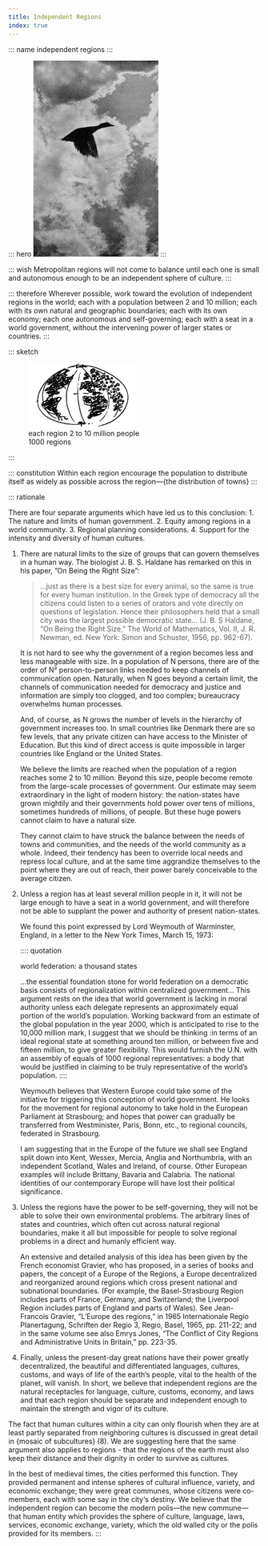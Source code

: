 ```yaml
---
title: Independent Regions
index: true
---
```


::: name
independent regions
:::

::: hero
<img alt="Goose flying against clouds backdrop (B&W)" src="independent-regions-flying-goose.jpg">
:::

::: wish
Metropolitan regions will not come to balance until each one is small and autonomous enough to be an independent sphere of culture.
:::

::: therefore
Wherever possible, work toward the evolution of independent regions in the worId;
each with a population between 2 and 10 million;
each with its own natural and geographic boundaries;
each with its own economy; each one autonomous and self-governing;
each with a seat in a world government, without the intervening power of larger states or countries.
:::

::: sketch
<figure>
	<img alt="Sketch of Earth showing communities in continents" src="independent-regions-earth-globe-with-regions.png" style="width:216px;">
	<figcaption>
		each region 2 to 10 million people<br> 1000 regions
	</figcaption>
</figure>
:::

::: constitution
Within each region encourage the population to distribute itself as widely as possible across the region—{the distribution of towns}
:::

::: rationale

There are four separate arguments which have led us to this conclusion: 1. The nature and limits of human government. 2. Equity among regions in a world community. 3. Regional planning considerations. 4. Support for the intensity and diversity of human cultures.

1. There are natural limits to the size of groups that can govern themselves in a human way. The biologist J. B. S. Haldane has remarked on this in his paper, ”On Being the Right Size”:

    > …just as there is a best size for every animal, so the same is true for every human institution. In the Greek type of democracy all the citizens could listen to a series of orators and vote directly on questions of legislation. Hence their philosophers held that a small city was the largest possible democratic state… (J. B. S Haldane, “On Being the Right Size,” <publication>The World of Mathematics, Vol. II,</publication> J. R. Newman, ed. New York: Simon and Schuster, 1956, pp. 962-67).

   It is not hard to see why the government of a region becomes less and less manageable with size. In a population of N persons, there are of the order of N² person-to-person links needed to keep channels of communication open. Naturally, when N goes beyond a certain limit, the channels of communication needed for democracy and justice and information are simply too clogged, and too complex; bureaucracy overwhelms human processes.

   And, of course, as N grows the number of levels in the hierarchy of government increases too. In small countries like Denmark there are so few levels, that any private citizen can have access to the Minister of Education. But this kind of direct access is quite impossible in larger countries like England or the United States.

   We believe the limits are reached when the population of a region reaches some 2 to 10 million. Beyond this size, people become remote from the large-scale processes of government. Our estimate may seem extraordinary in the light of modern history: the nation-states have grown mightily and their governments hold power over tens of millions, sometimes hundreds of millions, of people. But these huge powers cannot claim to have a natural size.

   They cannot claim to have struck the balance between the needs of towns and communities, and the needs of the world community as a whole. Indeed, their tendency has been to override local needs and repress local culture, and at the same time aggrandize themselves to the point where they are out of reach, their power barely conceivable to the average citizen.

1. Unless a region has at least several million people in it, it will not be large enough to have a seat in a world government, and will therefore not be able to supplant the power and authority of present nation-states.

   We found this point expressed by Lord Weymouth of Warminster, England, in a letter to the <publication>New York Times</publication>, March 15, 1973:

    :::: quotation
    <p class="section">world federation: a thousand states<p>
    …the essential foundation stone for world federation on a democratic basis consists of regionalization within centralized government… This argument rests on the idea that world government is lacking in moral authority unless each delegate represents an approximately equal portion of the world’s population. Working backward from an estimate of the global population in the year 2000, which is anticipated to rise to the 10,000 million mark, I suggest that we should be thinking :in terms of an ideal regional state at something around ten million, or between five and fifteen million, to give greater flexibility. This would furnish the U.N. with an assembly of equals of 1000 regional representatives: a body that would be justified in claiming to be truly representative of the world’s population.
    ::::

   Weymouth believes that Western Europe could take some of the initiative for triggering this conception of world government. He looks for the movement for regional autonomy to take hold in the European Parliament at Strasbourg; and hopes that power can					gradually be transferred from Westminister, Paris, Bonn, etc., to regional councils, federated in Strasbourg.

   I am suggesting that in the Europe of the future we shall see England split down into Kent, Wessex, Mercia, Anglia and Northumbria, with an independent Scotland, Wales and Ireland, of course. Other European examples will include Brittany, Bavaria and	Calabria. The national identities of our contemporary Europe will have lost their political significance.

1. Unless the regions have the power to be self-governing, they will not be able to solve their own environmental problems. The arbitrary lines of states and countries, which often cut across natural regional boundaries, make it all but impossible for people to solve regional problems in a direct and humanly efficient way.

   An extensive and detailed analysis of this idea has been given by the French economist Gravier, who has proposed, in a series of books and papers, the concept of a Europe of the Regions, a Europe decentralized and reorganized around regions which cross present national and subnational boundaries. (For example, the Basel-Strasbourg Region includes parts of France, Germany, and Switzerland; the Liverpool Region includes parts of England and parts of Wales). See Jean-Francois Gravier, “L’Europe des regions,” in 1965 Internationale Regio Planertagung, Schriften der Regio 3, Regio, Basel, 1965, pp. 211-22; and in the same volume see also Emrys Jones, “The Conflict of City Regions and Administrative Units in Britain,” pp. 223-35.

1. Finally, unless the present-day great nations have their power greatly decentralized, the beautiful and differentiated languages, cultures, customs, and ways of life of the earth‘s people, vital to the health of the planet, will vanish. In short, we believe
that independent regions are the natural receptacles for language, culture, customs, economy, and laws and that each region should be separate and independent enough to maintain the strength and vigor of its culture.

The fact that human cultures within a city can only flourish when they are at least partly separated from neighboring cultures is discussed in great detail in {mosaic of subcultures} (8). We are suggesting here that the same argument also applies to regions - that the regions of the earth must also keep their distance and their dignity in order to survive as cultures.

In the best of medieval times, the cities performed this function. They provided permanent and intense spheres of cultural influence, variety, and economic exchange; they were great communes, whose citizens were co-members, each with some say in the city‘s destiny. We believe that the independent region can become the modern polis—the new commune—that human entity which provides the sphere of culture, language, laws, services, economic exchange, variety, which the old walled city or the polis provided for its members.
:::
